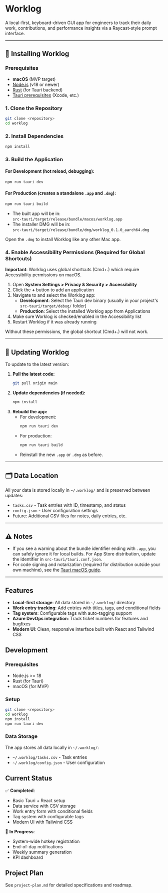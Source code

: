 # Worklog

A local-first, keyboard-driven GUI app for engineers to track their daily work, contributions, and performance insights via a Raycast-style prompt interface.

---

## 🚀 Installing Worklog

### Prerequisites

- **macOS** (MVP target)
- [Node.js](https://nodejs.org/) (v18 or newer)
- [Rust](https://www.rust-lang.org/tools/install) (for Tauri backend)
- [Tauri prerequisites](https://tauri.app/v1/guides/getting-started/prerequisites) (Xcode, etc.)

### 1. Clone the Repository

```bash
git clone <repository>
cd worklog
```

### 2. Install Dependencies

```bash
npm install
```

### 3. Build the Application

#### For Development (hot reload, debugging):

```bash
npm run tauri dev
```

#### For Production (creates a standalone `.app` and `.dmg`):

```bash
npm run tauri build
```

- The built app will be in:  
  `src-tauri/target/release/bundle/macos/worklog.app`
- The installer DMG will be in:  
  `src-tauri/target/release/bundle/dmg/worklog_0.1.0_aarch64.dmg`

Open the `.dmg` to install Worklog like any other Mac app.

### 4. Enable Accessibility Permissions (Required for Global Shortcuts)

**Important**: Worklog uses global shortcuts (Cmd+.) which require Accessibility permissions on macOS.

1. Open **System Settings > Privacy & Security > Accessibility**
2. Click the **+** button to add an application
3. Navigate to and select the Worklog app:
   - **Development**: Select the Tauri dev binary (usually in your project's `src-tauri/target/debug/` folder)
   - **Production**: Select the installed Worklog app from Applications
4. Make sure Worklog is checked/enabled in the Accessibility list
5. Restart Worklog if it was already running

Without these permissions, the global shortcut (Cmd+.) will not work.

---

## 🔄 Updating Worklog

To update to the latest version:

1. **Pull the latest code:**
   ```bash
   git pull origin main
   ```
2. **Update dependencies (if needed):**
   ```bash
   npm install
   ```
3. **Rebuild the app:**
   - For development:
     ```bash
     npm run tauri dev
     ```
   - For production:
     ```bash
     npm run tauri build
     ```
   - Reinstall the new `.app` or `.dmg` as before.

---

## 🗂 Data Location

All your data is stored locally in `~/.worklog/` and is preserved between updates:
- `tasks.csv` - Task entries with ID, timestamp, and status
- `config.json` - User configuration settings
- Future: Additional CSV files for notes, daily entries, etc.

---

## ⚠️ Notes

- If you see a warning about the bundle identifier ending with `.app`, you can safely ignore it for local builds. For App Store distribution, update the identifier in `src-tauri/tauri.conf.json`.
- For code signing and notarization (required for distribution outside your own machine), see the [Tauri macOS guide](https://tauri.app/v1/guides/distribution/macos/).

---

## Features

- **Local-first storage**: All data stored in `~/.worklog/` directory
- **Work entry tracking**: Add entries with titles, tags, and conditional fields
- **Tag system**: Configurable tags with auto-tagging support
- **Azure DevOps integration**: Track ticket numbers for features and bugfixes
- **Modern UI**: Clean, responsive interface built with React and Tailwind CSS

## Development

### Prerequisites

- Node.js >= 18
- Rust (for Tauri)
- macOS (for MVP)

### Setup

```bash
git clone <repository>
cd worklog
npm install
npm run tauri dev
```

### Data Storage

The app stores all data locally in `~/.worklog/`:

- `~/.worklog/tasks.csv` - Task entries
- `~/.worklog/config.json` - User configuration

## Current Status

✅ **Completed**:

- Basic Tauri + React setup
- Data service with CSV storage
- Work entry form with conditional fields
- Tag system with configurable tags
- Modern UI with Tailwind CSS

🚧 **In Progress**:

- System-wide hotkey registration
- End-of-day notifications
- Weekly summary generation
- KPI dashboard

## Project Plan

See `project-plan.md` for detailed specifications and roadmap.
